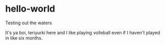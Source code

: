 # hello-world
Testing out the waters

It's ya boi, teriyurki here and I like playing volleball even if I haven't played in like six months.

